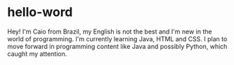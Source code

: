# hello-word

Hey!
I'm Caio from Brazil, my English is not the best and I'm new in the world of programming. I'm currently learning Java, HTML and CSS. I plan to move forward in programming content like Java and possibly Python, which caught my attention.

